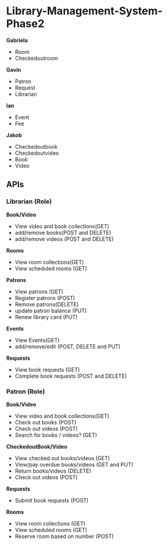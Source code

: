 # Library-Management-System-Phase2

**Gabriela**
- Room
- Checkedoutroom

**Gavin**
- Patron
- Request
- Librarian

**Ian**
- Event
- Fee

**Jakob**
- Checkedoutbook
- Checkedoutvideo
- Book
- Video

## APIs

### Librarian (Role)

**Book/Video**
- View video and book collections(GET)
- add/remove books(POST and DELETE)
- add/remove videos (POST and DELETE)

**Rooms**
- View room collections(GET)
- View scheduled rooms (GET)

**Patrons**
- View patrons (GET)
- Register patrons (POST)
- Remove patrons(DELETE)
- update patron balance (PUT)
- Renew library card (PUT)

**Events** 
- View Events(GET)
- add/remove/edit (POST, DELETE and PUT)

**Requests**
- View book requests (GET)
- Complete book requests (POST and DELETE)

### Patron (Role)

**Book/Video**
- View video and book collections(GET)
- Check out books (POST)
- Check out videos (POST)
- Search for books / videos? (GET)
		
**CheckedoutBook/Video**
- View checked out books/videos (GET)
- View/pay overdue books/videos (GET and PUT)
- Return books/videos (DELETE)
- Check out videos (POST)

**Requests**
- Submit book requests (POST)

**Rooms**
- View room collections (GET)
- View scheduled rooms (GET)
- Reserve room based on number (POST)
